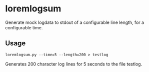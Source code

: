 loremlogsum
===========
Generate mock logdata to stdout of a configurable line length, for a configurable time.

## Usage
```
loremlogsum.py --time=5 --length=200 > testlog
```
Generates 200 character log lines for 5 seconds to the file testlog.
